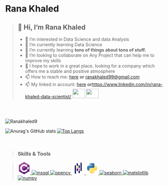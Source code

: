 # Rana Khaled

>## 👋 Hi, I’m Rana Khaled
>- 👀 I’m interested in Data Science and data Analysis
>- 🌱 I’m currently learning Data Science
>- 🌱 I’m currently learning **tons of things about tons of stuff.**
>- 💞️ I’m looking to collaborate on Any Project that can help me to improve my skills
>- 🙏 I hope to work in a great place. looking for a company which offers me a stable and positive atmosphere
>- 📫 How to reach me: [here](mailto:ranakhaled99@gmail.com) **or** ranakhaled99@gmail.com
>- 📫 My linked in account: [here](https://www.linkedin.com/in/rana-khaled-data-scientist/) **or**https://www.linkedin.com/in/rana-khaled-data-scientist/
 <a href="https://www.linkedin.com/in/mostafa-sayed-web-dev" targe="-blank"><img src="https://cdn.cdnlogo.com/logos/l/66/linkedin-icon.svg"  height="30" width="40"></a>
 <a href="mailto:ranakhaled99@gmail.com" targe="-blank"><img src="https://cdn.cdnlogo.com/logos/o/14/official-gmail-icon-2020.svg" height="30" width="40"></a>
 <br>
 <br>
  <p align="left"> <img src="https://komarev.com/ghpvc/?username=Ranakhaled9&label=Profile%20views&color=0e75b6&style=flat" alt="Ranakhaled9" /> </p>
 
 ![Anurag's GitHub stats](https://github-readme-stats.vercel.app/api?username=Ranakhaled9&show_icons=true&theme=tokyonight) [![Top Langs](https://github-readme-stats.vercel.app/api/top-langs/?username=Ranakhaled9&layout=compact)](https://github.com/anuraghazra/github-readme-stats)
 
 <br>
 
>###  Skills & Tools
 
>  <a href="https://www.w3schools.com/cs/" target="_blank" rel="noreferrer"> <img src="https://raw.githubusercontent.com/devicons/devicon/master/icons/csharp/csharp-original.svg" alt="csharp" width="40" height="40"/> </a> 
> <a href="https://www.microsoft.com/en-us/sql-server" target="_blank" rel="noreferrer"> <img src="https://www.svgrepo.com/show/303229/microsoft-sql-server-logo.svg" alt="mssql" width="40" height="40"/> </a> 
> <a href="https://opencv.org/" target="_blank" rel="noreferrer"> <img src="https://www.vectorlogo.zone/logos/opencv/opencv-icon.svg" alt="opencv" width="40" height="40"/> </a> 
> <a href="https://pandas.pydata.org/" target="_blank" rel="noreferrer"> <img src="https://raw.githubusercontent.com/devicons/devicon/2ae2a900d2f041da66e950e4d48052658d850630/icons/pandas/pandas-original.svg" alt="pandas" width="40" height="40"/> </a> 
> <a href="https://www.python.org" target="_blank" rel="noreferrer"> <img src="https://raw.githubusercontent.com/devicons/devicon/master/icons/python/python-original.svg" alt="python" width="40" height="40"/> </a>
>  <a href="https://seaborn.pydata.org/" target="_blank" rel="noreferrer"> <img src="https://seaborn.pydata.org/_images/logo-mark-lightbg.svg" alt="seaborn" width="40" height="40"/> </a>
>  <a href="https://matplotlib.org" target="_blank" rel="noreferrer"> <img src="https://matplotlib.org/stable/_static/images/logo2.svg" alt="matplotlib" width="154" height="34"/> </a>
>   <a href="https://numpy.org/" target="_blank" rel="noreferrer"> <img src="https://numpy.org/images/logo.svg" alt="numpy" width="40" height="40"/> </a>




